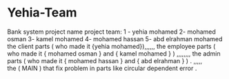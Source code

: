 # Yehia-Team
Bank system project 
name project team:
1 - yehia mohamed 
2- mohamed osman 
3- kamel mohamed
4- mohamed hassan 
5- abd elrahman mohamed
 the client parts ( who made it {yehia mohamed}),,,,,,    the employee parts ( who made it { mohamed osman } and { kamel mohamed } ) ,,,,,,,, the admin parts ( who made it { mohamed hassan } and { abd elrahman } )   . ,,,,,                                                                      
 the ( MAIN ) that fix problem in parts like circular dependent error .

